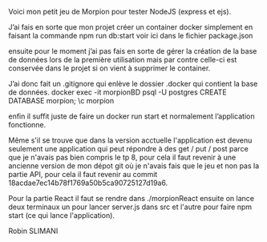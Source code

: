 Voici mon petit jeu de Morpion pour tester NodeJS (express et ejs).

J’ai fais en sorte que mon projet créer un container docker simplement en faisant la commande npm run db:start voir ici dans le fichier package.json

ensuite pour le moment j’ai pas fais en sorte de gérer la création de la base de données lors de la première utilisation mais par contre celle-ci est conservée dans le projet si on vient à supprimer le container.

J’ai donc fait un .gitignore qui enlève le dossier .docker qui contient la base de données. 
docker exec -it morpionBD psql -U postgres
CREATE DATABASE morpion;
\c morpion

enfin il suffit juste de faire un docker run start et normalement l’application fonctionne.

Même s'il se trouve que dans la version acctuelle l'application est devenu seulement une application qui peut répondre à des get / put / post parce que je n'avais pas bien compris le tp 8, pour cela il faut revenir à une ancienne version de mon dépot git où je n'avais fais que le jeu et non pas la partie API, pour cela il faut revenir au commit 18acdae7ec14b78f1769a50b5ca90725127d19a6.

Pour la partie React il faut se rendre dans ./morpionReact
ensuite on lance deux terminaux un pour lancer server.js dans src et l'autre pour faire npm start (ce qui lance l'application). 

Robin SLIMANI
